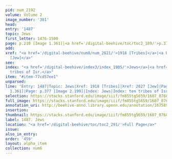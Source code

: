 ```yaml
---
pid: num_2192
volume: Volume 2
image_number: '301'
head:
entry: '1487'
topic: Jews
first_letter: 1476-1500
page: p.210 [Image 1.361]|<a href='/digital-beehive/toc/toc2_189/'>p.377 [Image 2.199]</a>
add:
xref: "<a href='/digital-beehive/num8/num_2821/'>1918 [Tribes]</a>|<a href='/digital-beehive/num9/num_2961/'>2027
  [Jew]</a>"
see:
index: "<a href='/digital-beehive/index3/index_1985/'>Jews</a>|<a href='/digital-beehive/index5/index_4196/'>ten
  tribes of Isr.</a>"
item: "#item-77cd57ee1"
unparsed:
line: 'Entry: 1487|Topic: Jews|Xref: 1918 [Tribes]|Xref: 2027 [Jew]|Page: p.210 [Image
  1.361]|Page: p.377 [Image 2.199]|Index: Jews|Index: ten tribes of Isr. |#item-77cd57ee1'
selection: https://stacks.stanford.edu/image/iiif/fm855tg5659/1607_0768/494,2133,2745,908/full/0/default.jpg
full_image: https://stacks.stanford.edu/image/iiif/fm855tg5659/1607_0768/full/full/0/default.jpg
annotation_uri: http://beehive-anno.library.upenn.edu/annotation/1675890049807
insertion:
thumbnail: https://stacks.stanford.edu/image/iiif/fm855tg5659/1607_0768/494,2133,600,180/250,/0/default.jpg
label: 1487. Jews
location: "<a href='/digital-beehive/toc/toc2_291/'>Full Page</a>"
issue:
also_in_entry:
order: '459'
layout: alpha_item
collection: num6
---
```

